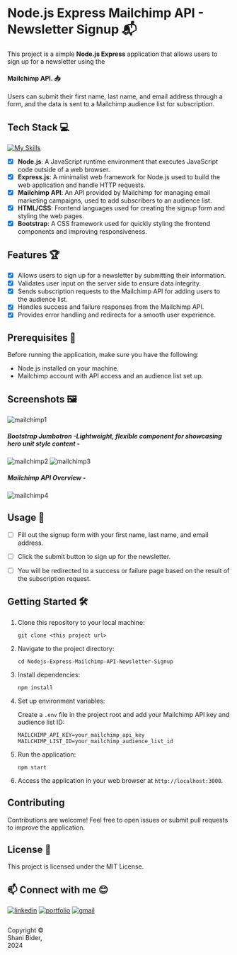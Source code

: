 # Node.js Express Mailchimp API - Newsletter Signup 📬

This project is a simple ****Node.js Express**** application that allows users to sign up for a newsletter using the
#### Mailchimp API. 📥
Users can submit their first name, last name, and email address through a form, and the data is sent to a Mailchimp audience list for subscription.

## Tech Stack 💻
[![My Skills](https://skillicons.dev/icons?i=nodejs,express,js,bootstrap,html,css)](https://skillicons.dev)

- [x] **Node.js**: A JavaScript runtime environment that executes JavaScript code outside of a web browser.
- [x] **Express.js**: A minimalist web framework for Node.js used to build the web application and handle HTTP requests.
- [x] **Mailchimp API**: An API provided by Mailchimp for managing email marketing campaigns, used to add subscribers to an audience list.
- [x] **HTML/CSS**: Frontend languages used for creating the signup form and styling the web pages.
- [x] **Bootstrap**: A CSS framework used for quickly styling the frontend components and improving responsiveness.

## Features 🏆

- [x] Allows users to sign up for a newsletter by submitting their information.
- [x] Validates user input on the server side to ensure data integrity.
- [x] Sends subscription requests to the Mailchimp API for adding users to the audience list.
- [x] Handles success and failure responses from the Mailchimp API.
- [x] Provides error handling and redirects for a smooth user experience.

## Prerequisites  🚀

Before running the application, make sure you have the following:

- Node.js installed on your machine.
- Mailchimp account with API access and an audience list set up.



## Screenshots 🖼
![mailchimp1](https://github.com/shanibider/Nodejs-Express-Mailchimp-API-Signup/assets/72359805/7116632c-efa0-42de-939d-c98aaa5d380c)
##### Bootstrap Jumbotron -Lightweight, flexible component for showcasing hero unit style content -
![mailchimp2](https://github.com/shanibider/Nodejs-Express-Mailchimp-API-Signup/assets/72359805/90e5cda2-3f36-4006-b6d0-4049337148f0)
![mailchimp3](https://github.com/shanibider/Nodejs-Express-Mailchimp-API-Signup/assets/72359805/1af6bcee-80c5-4b38-9b9b-3d730ea5e206)
##### Mailchimp API Overview -
![mailchimp4](https://github.com/shanibider/Nodejs-Express-Mailchimp-API-Signup/assets/72359805/b4c176f5-5cac-4578-a483-ea0136403f64)



## Usage 🎯

- [ ] Fill out the signup form with your first name, last name, and email address.
- [ ] Click the submit button to sign up for the newsletter.
- [ ] You will be redirected to a success or failure page based on the result of the subscription request.

      
## Getting Started  🛠️

1. Clone this repository to your local machine:

   ```
   git clone <this project url>
   ```

2. Navigate to the project directory:

   ```
   cd Nodejs-Express-Mailchimp-API-Newsletter-Signup
   ```

3. Install dependencies:

   ```
   npm install
   ```

4. Set up environment variables:

   Create a `.env` file in the project root and add your Mailchimp API key and audience list ID:

   ```
   MAILCHIMP_API_KEY=your_mailchimp_api_key
   MAILCHIMP_LIST_ID=your_mailchimp_audience_list_id
   ```

5. Run the application:

   ```
   npm start
   ```

6. Access the application in your web browser at `http://localhost:3000`.



## Contributing

Contributions are welcome! Feel free to open issues or submit pull requests to improve the application.


## License 📄

This project is licensed under the MIT License.


## 📫 Connect with me 😊
[![linkedin](https://img.shields.io/badge/linkedin-0A66C2?style=for-the-badge&logo=linkedin&logoColor=white)](https://www.linkedin.com/in/shani-bider/)
[![portfolio](https://img.shields.io/badge/my_portfolio-000?style=for-the-badge&logo=ko-fi&logoColor=white)](https://shanibider.github.io/Portfolio/)
[![gmail](https://img.shields.io/badge/Gmail-D14836?style=for-the-badge&logo=gmail&logoColor=white)](mailto:shanibider@gmail.com)

<footer>
<p style="float:left; width: 20%;">
Copyright © Shani Bider, 2024
</p>
</footer>
